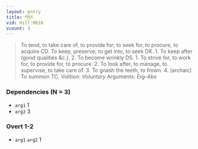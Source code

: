 ```yaml
---
layout: entry
title: གཉེར་
vid: Hill:0616
vcount: 3
---
```

> To tend, to take care of, to provide for; to seek for, to procure, to acquire CD\. To keep, preserve; to get into, to seek DK\. 1\. To keep after (good qualities &c\.)\. 2\. To become wrinkly DS\. 1\. To strive for, to work for, to provide for, to procure\. 2\. To look after, to manage, to supervise, to take care of\. 3\. To gnash the teeth, to frown\. 4\. (archaic) To summon TC\.
> Volition: _Voluntary_
> Arguments: _Erg-Abs_


### Dependencies (N = 3)
* `arg1` 1
* `arg2` 3


### Overt 1-2
* `arg1` `arg2` 1
